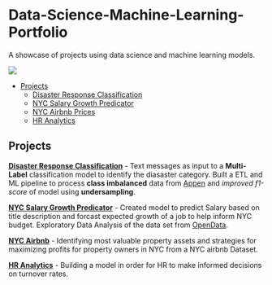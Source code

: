 # Data-Science-Machine-Learning-Portfolio
A showcase of projects using data science and machine learning models.

![](https://i.imgur.com/27ikdWd.png)

+ [Projects](#projects)
    + [Disaster Response Classification](https://github.com/defunSM/Data-Science-Machine-Learning-Portfolio/tree/main/Diasaster%20Response%20Classification)
    + [NYC Salary Growth Predicator](https://github.com/defunSM/NYC-Salary-Predictor)
    + [NYC Airbnb Prices](https://github.com/defunSM/Data-Science-Machine-Learning-Portfolio/blob/main/NYC_Airbnb/NYC_airbnb.ipynb)
    + [HR Analytics](https://github.com/defunSM/Data-Science-Machine-Learning-Portfolio/tree/main/HR_Analytics)

## Projects

[**Disaster Response Classification**](https://github.com/defunSM/Data-Science-Machine-Learning-Portfolio/tree/main/Diasaster%20Response%20Classification) - Text messages as input to a **Multi-Label** classification model to identify the diasaster category. Built a ETL and ML pipeline to process **class imbalanced** data from [Appen](https://appen.com/) and *improved f1-score* of model using **undersampling**. 

[**NYC Salary Growth Predicator**](https://github.com/defunSM/NYC-Salary-Predictor) - Created model to predict Salary based on title description and forcast expected growth of a job to help inform NYC budget. Exploratory Data Analysis of the data set from [OpenData](https://opendata.cityofnewyork.us/data/). 

[**NYC Airbnb**](https://github.com/defunSM/Data-Science-Machine-Learning-Portfolio/blob/main/NYC_Airbnb/NYC_airbnb.ipynb) - Identifying most valuable property assets and strategies for maximizing profits for property owners in NYC from a NYC airbnb Dataset. 

[**HR Analytics**](https://github.com/defunSM/Data-Science-Machine-Learning-Portfolio/tree/main/HR_Analytics) - Building a model in order for HR to make informed decisions on turnover rates.

